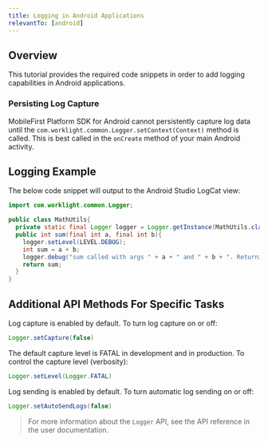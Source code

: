 ```yaml
---
title: Logging in Android Applications
relevantTo: [android]
---
```

## Overview
This tutorial provides the required code snippets in order to add logging capabilities in Android applications.

### Persisting Log Capture
MobileFirst Platform SDK for Android cannot persistently capture log data until the `com.worklight.common.Logger.setContext(Context)` method is called. This is best called in the `onCreate` method of your main Android activity.

## Logging Example
The below code snippet will output to the Android Studio LogCat view:

```java
import com.worklight.common.Logger;

public class MathUtils{
  private static final Logger logger = Logger.getInstance(MathUtils.class.getName());
  public int sum(final int a, final int b){
    logger.setLevel(LEVEL.DEBUG);
    int sum = a + b;
    logger.debug("sum called with args " + a + " and " + b + ". Returning " + sum);
    return sum;
  }
}
```

## Additional API Methods For Specific Tasks
Log capture is enabled by default. To turn log capture on or off:

```java
Logger.setCapture(false)
```

The default capture level is FATAL in development and in production. To control the capture level (verbosity):

```java
Logger.setLevel(Logger.FATAL)
```

Log sending is enabled by default. To turn automatic log sending on or off:

```java
Logger.setAutoSendLogs(false)
```

> For more information about the `Logger` API, see the API reference in the user documentation.

